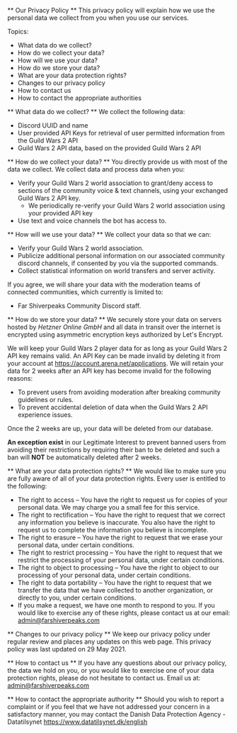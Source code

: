 ** Our Privacy Policy **
This privacy policy will explain how we use the personal data we collect from you when you use our services.

Topics:
- What data do we collect?
- How do we collect your data?
- How will we use your data?
- How do we store your data?
- What are your data protection rights?
- Changes to our privacy policy
- How to contact us
- How to contact the appropriate authorities

** What data do we collect? **
We collect the following data:
- Discord UUID and name
- User provided API Keys for retrieval of user permitted information from the Guild Wars 2 API
- Guild Wars 2 API data, based on the provided Guild Wars 2 API

** How do we collect your data? **
You directly provide us with most of the data we collect. We collect data and process data when you:
- Verify your Guild Wars 2 world association to grant/deny access to sections of the community voice & text channels, using your exchanged Guild Wars 2 API key.
  - We periodically re-verify your Guild Wars 2 world association using your provided API key
- Use text and voice channels the bot has access to.

** How will we use your data? **
We collect your data so that we can:
- Verify your Guild Wars 2 world association.
- Publicize additional personal information on our associated community discord channels, if consented by you via the supported commands.
- Collect statistical information on world transfers and server activity.

If you agree, we will share your data with the moderation teams of connected communities, which currently is limited to:
- Far Shiverpeaks Community Discord staff.

** How do we store your data? **
We securely store your data on servers hosted by *Hetzner Online GmbH* and all data in transit over the internet is encrypted using asymmetric encryption keys authorized by Let's Encrypt.

We will keep your Guild Wars 2 player data for as long as your Guild Wars 2 API key remains valid. An API Key can be made invalid by deleting it from your account at <https://account.arena.net/applications>. We will retain your data for 2 weeks after an API key has become invalid for the following reasons:
- To prevent users from avoiding moderation after breaking community guidelines or rules.
- To prevent accidental deletion of data when the Guild Wars 2 API experience issues.

Once the 2 weeks are up, your data will be deleted from our database.

**An exception exist** in our Legitimate Interest to prevent banned users from avoiding their restrictions by requiring their ban to be deleted and such a ban will **NOT** be automatically deleted after 2 weeks.

** What are your data protection rights? **
We would like to make sure you are fully aware of all of your data protection rights. Every user is entitled to the following:

- The right to access – You have the right to request us for copies of your personal data. We may charge you a small fee for this service.
- The right to rectification – You have the right to request that we correct any information you believe is inaccurate. You also have the right to request us to complete the information you believe is incomplete.
- The right to erasure – You have the right to request that we erase your personal data, under certain conditions.
- The right to restrict processing – You have the right to request that we restrict the processing of your personal data, under certain conditions.
- The right to object to processing – You have the right to object to our processing of your personal data, under certain conditions.
- The right to data portability – You have the right to request that we transfer the data that we have collected to another organization, or directly to you, under certain conditions.
- If you make a request, we have one month to respond to you. If you would like to exercise any of these rights, please contact us at our email: admin@farshiverpeaks.com

** Changes to our privacy policy **
We keep our privacy policy under regular review and places any updates on this web page. This privacy policy was last updated on 29 May 2021.

** How to contact us **
If you have any questions about our privacy policy, the data we hold on you, or you would like to exercise one of your data protection rights, please do not hesitate to contact us.
Email us at: admin@farshiverpeaks.com

** How to contact the appropriate authority **
Should you wish to report a complaint or if you feel that we have not addressed your concern in a satisfactory manner, you may contact the Danish Data Protection Agency - Datatilsynet https://www.datatilsynet.dk/english